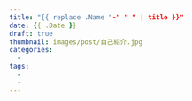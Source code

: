 ```yaml
---
title: "{{ replace .Name "-" " " | title }}"
date: {{ .Date }}
draft: true
thumbnail: images/post/自己紹介.jpg
categories:
  -
tags:
  -
  -
---
```


<!-- hugo server --watch --BuildDraft ///これでdragt: trueが見れる -->
